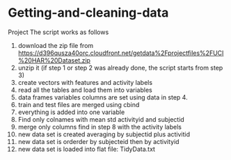 # Getting-and-cleaning-data
Project
The script works as follows
1. download the zip file from https://d396qusza40orc.cloudfront.net/getdata%2Fprojectfiles%2FUCI%20HAR%20Dataset.zip
2. unzip it (if step 1 or step 2 was already done, the script starts from step 3)
3. create vectors with features and activity labels
4. read all the tables and load them into variables
5. data frames variables columns are set using data in step 4.
6. train and test files are merged using cbind
7. everything is added into one variable
8. Find only colnames with mean std activityid and subjectid
9. merge only columns find in step 8 with the activity labels
10. new data set is created averaging by subjectid plus activitid
11. new data set is orderder by subjecteid then by activityid
12. new data set is loaded into flat file: TidyData.txt
